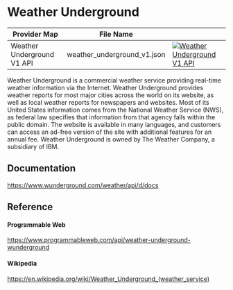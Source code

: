 # Weather Underground

| Provider Map               | File Name                   |                                                                                                                                                                                                                                                                        |
|----------------------------|-----------------------------|------------------------------------------------------------------------------------------------------------------------------------------------------------------------------------------------------------------------------------------------------------------------|
| Weather Underground V1 API | weather_underground_v1.json | [![Weather Underground V1 API](https://d233zlhvpze22y.cloudfront.net/github/AddBitScoopXSmall.png)](https://bitscoop.com/maps/create?source=https://raw.githubusercontent.com/bitscooplabs/provider-maps/master/weather_underground/weather_underground_v1.json) |

Weather Underground is a commercial weather service providing real-time weather information via the Internet. Weather Underground provides weather reports for most major cities across the world on its website, as well as local weather reports for newspapers and websites. Most of its United States information comes from the National Weather Service (NWS), as federal law specifies that information from that agency falls within the public domain. The website is available in many languages, and customers can access an ad-free version of the site with additional features for an annual fee. Weather Underground is owned by The Weather Company, a subsidiary of IBM.

## Documentation
https://www.wunderground.com/weather/api/d/docs

## Reference

#### Programmable Web
https://www.programmableweb.com/api/weather-underground-wunderground

#### Wikipedia
https://en.wikipedia.org/wiki/Weather_Underground_(weather_service)
